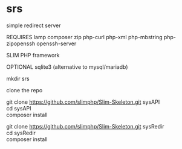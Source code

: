 # srs
simple redirect server

REQUIRES lamp composer zip php-curl php-xml php-mbstring php-zipopenssh openssh-server

SLIM PHP framework

OPTIONAL
sqlite3 (alternative to mysql/mariadb)

mkdir srs

clone the repo

git clone https://github.com/slimphp/Slim-Skeleton.git sysAPI<br/>
cd sysAPI<br/>
composer install

git clone https://github.com/slimphp/Slim-Skeleton.git sysRedir <br/>
cd sysRedir<br/>
composer install<br/>
